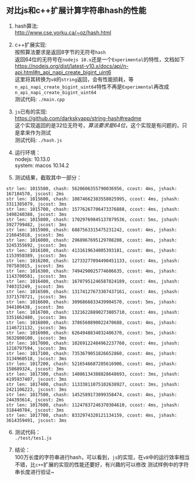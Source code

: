 ## 对比js和c++扩展计算字符串hash的性能

1. hash算法:  
http://www.cse.yorku.ca/~oz/hash.html

2. c++扩展实现:  
按照算法要求是返回8字节的无符号`hash`  
返回64位的无符号在`nodejs 10.x`还是一个`Experimental`的特性，文档如下  
https://nodejs.org/dist/latest-v10.x/docs/api/n-api.html#n_api_napi_create_bigint_uint6  
这里将其转换为`v8`的`string`返回，会有性能损耗，等`n_api_napi_create_bigint_uint64`特性不再是`Experimental`再改成`n_api_napi_create_bigint_uint64 `   
测试代码:  `./main.cpp  `

3. `js`已有的实现:  
https://github.com/darkskyapp/string-hash#readme  
这个实现返回的是32位无符号，*算法要求是64位*，这个实现是有问题的，只是拿来作为测试  
测试代码: `./hash.js`

4. 运行环境：  
nodejs: 10.13.0  
system: macos 10.14.2 

5. 测试结果，截取其中一部分：  
```
str len: 1015500, chash: 5620606355790036956, ccost: 4ms, jshash: 167184570, jscost: 2ms
str len: 1015600, chash: 10874662383558025995, ccost: 4ms, jshash: 3311385079, jscost: 3ms
str len: 1015700, chash: 15776267706473376888, ccost: 4ms, jshash: 3498240388, jscost: 3ms
str len: 1015800, chash: 17029769845137879536, ccost: 5ms, jshash: 3927799482, jscost: 3ms
str len: 1015900, chash: 6887563315475231242, ccost: 4ms, jshash: 216645018, jscost: 3ms
str len: 1016000, chash: 2968967695129708208, ccost: 4ms, jshash: 3245355692, jscost: 3ms
str len: 1016100, chash: 4131619634005393181, ccost: 4ms, jshash: 1153950389, jscost: 3ms
str len: 1016200, chash: 12733277094490451133, ccost: 4ms, jshash: 707503015, jscost: 3ms
str len: 1016300, chash: 7494290025774606635, ccost: 4ms, jshash: 1143700581, jscost: 3ms
str len: 1016400, chash: 16707951246587824189, ccost: 4ms, jshash: 740315249, jscost: 3ms
str len: 1016500, chash: 13174127673307437161, ccost: 4ms, jshash: 3371570721, jscost: 3ms
str len: 1016600, chash: 3096866833439904570, ccost: 5ms, jshash: 344106438, jscost: 3ms
str len: 1016700, chash: 13216228890273805710, ccost: 4ms, jshash: 3351662480, jscost: 3ms
str len: 1016800, chash: 3786560890022470688, ccost: 4ms, jshash: 1146721132, jscost: 3ms
str len: 1016900, chash: 6264948834032406370, ccost: 5ms, jshash: 3632800100, jscost: 3ms
str len: 1017000, chash: 10269122484962237760, ccost: 4ms, jshash: 1218797594, jscost: 3ms
str len: 1017100, chash: 7353679051826652860, ccost: 4ms, jshash: 3134960518, jscost: 3ms
str len: 1017200, chash: 5216546687205616906, ccost: 4ms, jshash: 158689324, jscost: 3ms
str len: 1017300, chash: 14086134388828648693, ccost: 3ms, jshash: 4195937407, jscost: 3ms
str len: 1017400, chash: 11333811075102638927, ccost: 3ms, jshash: 2421106223, jscost: 3ms
str len: 1017500, chash: 1452589173099358474, ccost: 4ms, jshash: 244393614, jscost: 2ms
str len: 1017600, chash: 11247837246370304610, ccost: 4ms, jshash: 318440784, jscost: 3ms
str len: 1017700, chash: 8332974320121134159, ccost: 4ms, jshash: 3614359491, jscost: 3ms
```

6. 测试代码：  
`./test/tes1.js`

7. 结论：  
100万长度的字符串进行hash，可以看到，`js`的实现，在`v8`中的运行效率相当不错，比`c++`扩展的实现的性能还要好，有兴趣的可以修改  测试样例中的字符串长度进行验证~
